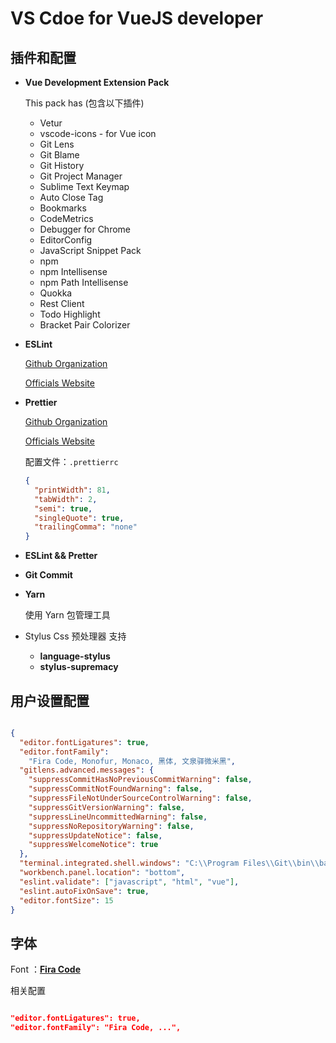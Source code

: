 # VS Cdoe for VueJS developer

## 插件和配置

- __Vue Development Extension Pack__

  This pack has (包含以下插件)

  - Vetur
  - vscode-icons - for Vue icon
  - Git Lens
  - Git Blame
  - Git History
  - Git Project Manager
  - Sublime Text Keymap
  - Auto Close Tag
  - Bookmarks
  - CodeMetrics
  - Debugger for Chrome
  - EditorConfig
  - JavaScript Snippet Pack
  - npm
  - npm Intellisense
  - npm Path Intellisense
  - Quokka
  - Rest Client
  - Todo Highlight
  - Bracket Pair Colorizer

- __ESLint__

  [Github Organization](https://github.com/eslint)

  [Officials Website](https://eslint.org/)

- __Prettier__

  [Github Organization](https://github.com/prettier)

  [Officials Website](https://prettier.io/)

  配置文件：`.prettierrc`

  ```JSON
  {
    "printWidth": 81,
    "tabWidth": 2,
    "semi": true,
    "singleQuote": true,
    "trailingComma": "none"
  }
  ```

- __ESLint && Pretter__

- __Git Commit__

- __Yarn__

  使用 Yarn 包管理工具

- Stylus Css 预处理器 支持

  - __language-stylus__
  - __stylus-supremacy__





## 用户设置配置

```JSON

{
  "editor.fontLigatures": true,
  "editor.fontFamily":
    "Fira Code, Monofur, Monaco, 黑体, 文泉驿微米黑",
  "gitlens.advanced.messages": {
    "suppressCommitHasNoPreviousCommitWarning": false,
    "suppressCommitNotFoundWarning": false,
    "suppressFileNotUnderSourceControlWarning": false,
    "suppressGitVersionWarning": false,
    "suppressLineUncommittedWarning": false,
    "suppressNoRepositoryWarning": false,
    "suppressUpdateNotice": false,
    "suppressWelcomeNotice": true
  },
  "terminal.integrated.shell.windows": "C:\\Program Files\\Git\\bin\\bash.exe",
  "workbench.panel.location": "bottom",
  "eslint.validate": ["javascript", "html", "vue"],
  "eslint.autoFixOnSave": true,
  "editor.fontSize": 15
}

```

## 字体

Font ：[__Fira Code__](https://github.com/tonsky/FiraCode)

相关配置

```JSON

"editor.fontLigatures": true,
"editor.fontFamily": "Fira Code, ...",

```
